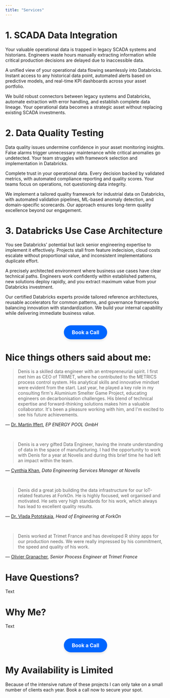```yaml
---
title: "Services"
---
```


# 1. SCADA Data Integration

Your valuable operational data is trapped in legacy SCADA systems and historians. Engineers waste hours manually extracting information while critical production decisions are delayed due to inaccessible data.

A unified view of your operational data flowing seamlessly into Databricks. Instant access to any historical data point, automated alerts based on predictive models, and real-time KPI dashboards across your asset portfolio.

We build robust connectors between legacy systems and Databricks, automate extraction with error handling, and establish complete data lineage. Your operational data becomes a strategic asset without replacing existing SCADA investments.

# 2. Data Quality Testing

Data quality issues undermine confidence in your asset monitoring insights. False alarms trigger unnecessary maintenance while critical anomalies go undetected. Your team struggles with framework selection and implementation in Databricks.

Complete trust in your operational data. Every decision backed by validated metrics, with automated compliance reporting and quality scores. Your teams focus on operations, not questioning data integrity.

We implement a tailored quality framework for industrial data on Databricks, with automated validation pipelines, ML-based anomaly detection, and domain-specific scorecards. Our approach ensures long-term quality excellence beyond our engagement.

# 3. Databricks Use Case Architecture

You see Databricks' potential but lack senior engineering expertise to implement it effectively. Projects stall from feature indecision, cloud costs escalate without proportional value, and inconsistent implementations duplicate effort.

A precisely architected environment where business use cases have clear technical paths. Engineers work confidently within established patterns, new solutions deploy rapidly, and you extract maximum value from your Databricks investment.

Our certified Databricks experts provide tailored reference architectures, reusable accelerators for common patterns, and governance frameworks balancing innovation with standardization. We build your internal capability while delivering immediate business value.

<!-- Calendly link widget begin -->
<link href="https://assets.calendly.com/assets/external/widget.css" rel="stylesheet">
<script src="https://assets.calendly.com/assets/external/widget.js" type="text/javascript" async></script>
<div style="text-align: center; margin: 30px 0;">
  <a href="" 
     onclick="Calendly.initPopupWidget({url: 'https://calendly.com/gontcharovd/introductory-call'});return false;"
     style="background-color: #0066ff; 
            color: white; 
            padding: 12px 25px; 
            border-radius: 25px; 
            font-weight: bold; 
            text-decoration: none; 
            display: inline-block;
            font-size: 16px;
            box-shadow: 0 4px 6px rgba(0,0,0,0.1);
            transition: all 0.3s ease;">
    Book a Call
  </a>
</div>
<!-- Calendly link widget end -->


# Nice things others said about me:

> Denis is a skilled data engineer with an entrepreneurial spirit. I first met him as CEO of TRIMET, where he contributed to the METRICS process control system. His analytical skills and innovative mindset were evident from the start. Last year, he played a key role in my consulting firm's Aluminium Smelter Game Project, educating engineers on decarbonisation challenges. His blend of technical expertise and forward-thinking solutions makes him a valuable collaborator. It's been a pleasure working with him, and I'm excited to see his future achievements.

— [Dr. Martin Iffert](https://de.linkedin.com/in/dr-martin-iffert-3270678), *EP ENERGY POOL GmbH*

<br>

> Denis is a very gifted Data Engineer, having the innate understanding of data in the space of manufacturing. I had the opportunity to work with Denis for a year at Novelis and during this brief time he had left an impact within the team.

— [Cynthia Khan](https://www.linkedin.com/in/khancynthia/), *Data Engineering Services Manager at Novelis*

<br>

> Denis did a great job building the data infrastructure for our IoT-related features at ForkOn. He is highly focused, well organised and motivated. He sets very high standards for his work, which always has lead to excellent quality results.

— [Dr. Vlada Pototskaia](https://www.linkedin.com/in/vpototsk/), *Head of Engineering at ForkOn*

<br>

> Denis worked at Trimet France and has developed R shiny apps for our production needs. We were really impressed by his commitment, the speed and quality of his work.

— [Olivier Granacher](https://www.linkedin.com/in/oliviergranacher/), *Senior Process Engineer at Trimet France*

# Have Questions?

Text

# Why Me?

Text

<!-- Calendly link widget begin -->
<link href="https://assets.calendly.com/assets/external/widget.css" rel="stylesheet">
<script src="https://assets.calendly.com/assets/external/widget.js" type="text/javascript" async></script>
<div style="text-align: center; margin: 30px 0;">
  <a href="" 
     onclick="Calendly.initPopupWidget({url: 'https://calendly.com/gontcharovd/introductory-call'});return false;"
     style="background-color: #0066ff; 
            color: white; 
            padding: 12px 25px; 
            border-radius: 25px; 
            font-weight: bold; 
            text-decoration: none; 
            display: inline-block;
            font-size: 16px;
            box-shadow: 0 4px 6px rgba(0,0,0,0.1);
            transition: all 0.3s ease;">
    Book a Call
  </a>
</div>
<!-- Calendly link widget end -->

# My Availability is Limited

Because of the intensive nature of these projects I can only take on a small number of clients each year. Book a call now to secure your spot.